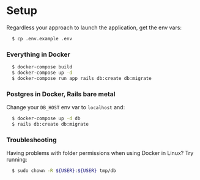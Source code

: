 # Setup

Regardless your approach to launch the application, get the env vars:

```bash
  $ cp .env.example .env
```

### Everything in Docker

```bash
  $ docker-compose build
  $ docker-compose up -d
  $ docker-compose run app rails db:create db:migrate
```

### Postgres in Docker, Rails bare metal

Change your `DB_HOST` env var to `localhost` and:

```bash
  $ docker-compose up -d db
  $ rails db:create db:migrate
```

### Troubleshooting

Having problems with folder permissions when using Docker in Linux? Try running:

```bash
  $ sudo chown -R ${USER}:${USER} tmp/db
```
